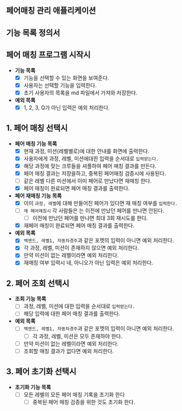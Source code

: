 ## 페어매칭 관리 애플리케이션

## 기능 목록 정의서

## 페어 매칭 프로그램 시작시
- **기능 목록**
  - [x] 기능을 선택할 수 있는 화면을 보여준다.
  - [x] 사용자는 선택할 기능을 입력한다.
  - [X] 초기 사용자의 목록을 md 파일에서 가져와 저장한다.

- **예외 목록**
  - [x] 1, 2, 3, Q가 아닌 입력은 예외 처리한다.

## 1. 페어 매칭 선택시
- **페어 매칭 기능 목록**
  - [X] 현재 과정, 미션(레벨별로)에 대한 안내를 화면에 출력한다.
  - [x] 사용자에게 과정, 레벨, 미션에대한 입력을 순서대로 `입력받는다.`
  - [x] 해당 과정에 맞는 크루들을 셔플하여 페어 매칭 결과를 만든다.
  - [X] 페어 매칭 결과는 저장을하고, 중복된 페어매칭 검증시에 사용된다.
  - [ ] 같은 레벨 다른 미션에서 이미 페어로 만났다면 재매칭 한다.
  - [x] 페어 매칭이 완료되면 페어 매칭 결과를 출력한다.
- **페어 재매칭 기능 목록**
  - [x] 이미 `과정, 레벨`에 대해 만들어진 페어가 있다면 재 매칭 여부를 `입력한다.`
  - [ ] `재 페어매칭시` 각 사람들은 는 이전에 만났던 페어를 만나면 안된다.
    - [ ] 이전에 만났던 페어를 만나면 최대 3회 재시도를 한다.
  - [x] 재페어 매칭이 완료되면 페어 매칭 결과를 출력한다.

- **예외 목록**
  - [x] `백엔드, 레벨1, 자동차경주`과 같은 포멧의 입력이 아니면 예외 처리한다.
  - [X] 각 과정, 레벨, 미션이 존재하지 않으면 예외 처리한다.
  - [X] 만약 미션이 없는 레벨이라면 예외 처리한다.
  - [X] 재매칭 여부 입력시 네, 아니오가 아닌 입력은 예외 처리한다.

## 2. 페어 조회 선택시
- **조회 기능 목록**
  - [ ] 과정, 레벨, 미션에 대한 입력을 순서대로 `입력받는다.`
  - [ ] 해당 입력에 대한 페어 매칭 결과를 출력한다.
- **예외 목록**
    - [ ] `백엔드, 레벨1, 자동차경주`과 같은 포멧의 입력이 아니면 예외 처리한다.
        - [ ] 각 과정, 레벨, 미션은 모두 존재하야 한다.
    - [ ] 만약 미션이 없는 레벨이라면 예외 처리한다.
    - [ ] 조회할 매칭 결과가 없다면 예외 처리한다.

## 3. 페어 초기화 선택시
- **초기화 기능 목록**
  - [ ] 모든 레벨의 모든 페어 매칭 기록을 초기화 한다
    - [ ] 중복된 페어 매칭 검증을 위한 것도 초기화 한다.